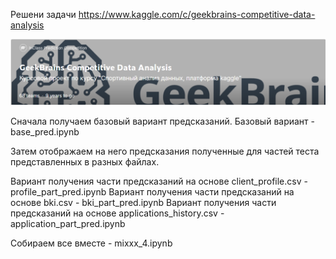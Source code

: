 Решени задачи https://www.kaggle.com/c/geekbrains-competitive-data-analysis


![](./pick/1.png)

Сначала получаем базовый вариант предсказаний.
Базовый вариант  -  base_pred.ipynb

Затем отображаем на него предсказания полученные
для частей теста представленных в разных файлах.

Вариант получения части предсказаний на основе client_profile.csv  -  profile_part_pred.ipynb
Вариант получения части предсказаний на основе bki.csv   -   bki_part_pred.ipynb
Вариант получения части предсказаний на основе applications_history.csv  -  application_part_pred.ipynb

Собираем все вместе - mixxx_4.ipynb